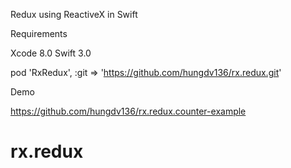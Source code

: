 Redux using ReactiveX in Swift

Requirements

Xcode 8.0
Swift 3.0



pod 'RxRedux', :git => 'https://github.com/hungdv136/rx.redux.git'

Demo 

https://github.com/hungdv136/rx.redux.counter-example
# rx.redux
